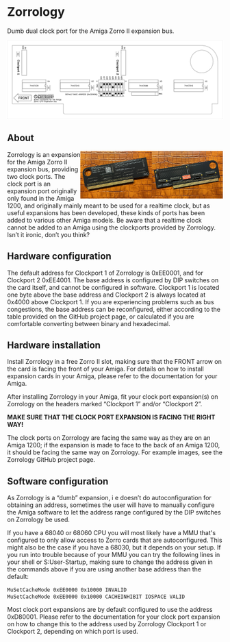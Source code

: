 # Zorrology
Dumb dual clock port for the Amiga Zorro II expansion bus.

<img src="https://github.com/andersmilton/zorrology/blob/main/images/Zorrology%20line%20drawing.png" alt="Zorrology line drawing" />

## About
<img src="https://github.com/andersmilton/zorrology/blob/main/images/Zorrology%20Rev%201%20front.jpg" alt="Zorrology Rev 1 front" width="33%" align="right" />
<img src="https://github.com/andersmilton/zorrology/blob/main/images/Zorrology%20Rev%201%20back.jpg" alt="Zorrology Rev 1 back" width="33%" align="right"/>
Zorrology is an expansion for the Amiga Zorro II expansion bus, providing two clock ports. The clock port is an expansion port originally only found in the Amiga 1200, and originally mainly meant to be used for a realtime clock, but as useful expansions has been developed, these kinds of ports has been added to various other Amiga models. Be aware that a realtime clock cannot be added to an Amiga using the clockports provided by Zorrology. Isn’t it ironic, don’t you think?

## Hardware configuration
The default address for Clockport 1 of Zorrology is 0xEE0001, and for Clockport 2 0xEE4001. The base address is configured by DIP switches on the card itself, and cannot be configured in software. Clockport 1 is located one byte above the base address and Clockport 2 is always located at 0x4000 above Clockport 1. If you are experiencing problems such as bus congestions, the base address can be reconfigured, either according to the table provided on the GitHub project page, or calculated if you are comfortable converting between binary and hexadecimal.

## Hardware installation
Install Zorrology in a free Zorro II slot, making sure that the FRONT arrow on the card is facing the front of your Amiga. For details on how to install expansion cards in your Amiga, please refer to the documentation for your Amiga.

After installing Zorrology in your Amiga, fit your clock port expansion(s) on Zorrology on the headers marked “Clockport 1” and/or “Clockport 2”. 

**MAKE SURE THAT THE CLOCK PORT EXPANSION IS FACING THE RIGHT WAY!**

The clock ports on Zorrology are facing the same way as they are on an Amiga 1200; if the expansion is made to face to the back of an Amiga 1200, it should be facing the same way on Zorrology. For example images, see the Zorrology GitHub project page.

## Software configuration
As Zorrology is a “dumb” expansion, i e doesn’t do autoconfiguration for obtaining an address, sometimes the user will have to manually configure the Amiga software to let the address range configured by the DIP switches on Zorrology be used.

If you have a 68040 or 68060 CPU you will most likely have a MMU that's configured to only allow access to Zorro cards that are autoconfigured. This might also be the case if you have a 68030, but it depends on your setup. If you run into trouble because of your MMU you can try the following lines in your shell or S:User-Startup, making sure to change the address given in the commands above if you are using another base address than the default:

```
MuSetCacheMode 0xEE0000 0x10000 INVALID	
MuSetCacheMode 0xEE0000 0x10000 CACHEINHIBIT IOSPACE VALID
```

Most clock port expansions are by default configured to use the address 0xD80001. Please refer to the documentation for your clock port expansion on how to change this to the address used by Zorrology Clockport 1 or Clockport 2, depending on which port is used.

